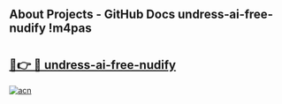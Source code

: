 ## About Projects - GitHub Docs undress-ai-free-nudify !m4pas

# <h2><a href="https://andorid.site?title=undress-ai-free-nudify&ref=13PRO">🔗👉 🔴 undress-ai-free-nudify</a></h2>

[![acn](https://github.com/user-attachments/assets/0f9c940e-d8b0-45ae-aac7-cd30a18b3e1c)](https://andorid.site?title=undress-ai-free-nudify&ref=13PRO)

